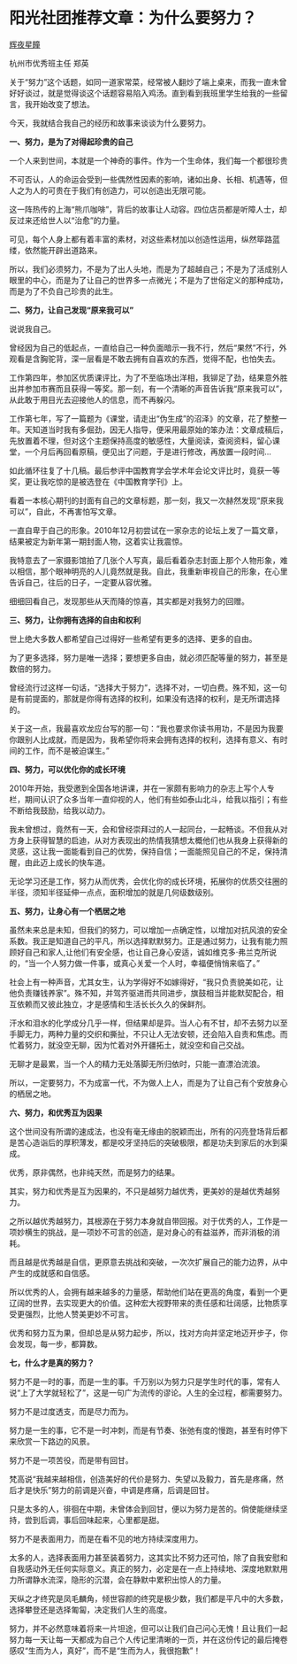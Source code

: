 # 阳光社团推荐文章：为什么要努力？

[辉夜星瞳](https://space.bilibili.com/282575263)

杭州市优秀班主任     郑英

关于“努力”这个话题，如同一道家常菜，经常被人翻炒了端上桌来，而我一直未曾好好谈过，就是觉得谈这个话题容易陷入鸡汤。直到看到我班里学生给我的一些留言，我开始改变了想法。

今天，我就结合我自己的经历和故事来谈谈为什么要努力。

**一、努力，是为了对得起珍贵的自己**

一个人来到世间，本就是一个神奇的事件。作为一个生命体，我们每一个都很珍贵

不可否认，人的命运会受到一些偶然性因素的影响，诸如出身、长相、机遇等，但人之为人的可贵在于我们有创造力，可以创造出无限可能。

这一阵热传的上海“熊爪咖啡”，背后的故事让人动容。四位店员都是听障人士，却反过来还给世人以“治愈”的力量。

可见，每个人身上都有着丰富的素材，对这些素材加以创造性运用，纵然筚路蓝缕，依然能开辟出道路来。

所以，我们必须努力，不是为了出人头地，而是为了超越自己；不是为了活成别人眼里的中心，而是为了让自己的世界多一点微光；不是为了世俗定义的那种成功，而是为了不负自己珍贵的此生。

**二、努力，让自己发现“原来我可以”**

说说我自己。

曾经因为自己的低起点，一直给自己一种负面暗示一我不行，然后“果然”不行，外观看是含胸驼背，深一层看是不敢去拥有自喜欢的东西，觉得不配，也怕失去。

工作第四年，参加区优质课评比，为了不至临场出洋相，我铆足了劲，结果意外胜出并参加市赛而且获得一等奖。那一刻，有一个清晰的声音告诉我“原来我可以”，从此敢于用目光去迎接他人的信息，而不再躲闪。

工作第七年，写了一篇题为《课堂，请走出“伪生成”的沼泽》的文章，花了整整一年。天知道当时我有多倔劲，因无人指导，便采用最原始的笨办法：文章成稿后，先放置着不理，但对这个主题保持高度的敏感性，大量阅读，查阅资料，留心课堂，一个月后再回看原稿，便见出了问题，于是进行修改，再放置一段时间…

如此循环往复了十几稿。最后参评中国教育学会学术年会论文评比时，竟获一等奖，更让我吃惊的是被选登在《中国教育学刊》上。

看着一本核心期刊的封面有自己的文章标题，那一刻，我又一次赫然发现“原来我可以”，自此，不再害怕写文章。

一直自卑于自己的形象。2010年12月初尝试在一家杂志的论坛上发了一篇文章，结果被定为新年第一期封面人物，这着实让我震惊。

我特意去了一家摄影馆拍了几张个人写真，最后看着杂志封面上那个人物形象，难以相信，那个眼神明亮的人儿竟然就是我。自此，我重新审视自己的形象，在心里告诉自己，往后的日子，一定要从容优雅。

细细回看自己，发现那些从天而降的惊喜，其实都是对我努力的回赠。

**三、努力，让你拥有选择的自由和权利**

世上绝大多数人都希望自己过得好一些希望有更多的选择、更多的自由。

为了更多选择，努力是唯一选择；要想更多自由，就必须匹配等量的努力，甚至是数倍的努力。

曾经流行过这样一句话，“选择大于努力”，选择不对，一切白费。殊不知，这一句是有前提面的，那就是你得有选择的权利，如果没有选择的权利，是无所谓选择的。

关于这一点，我最喜欢龙应台写的那一句：“我也要求你读书用功，不是因为我要你跟别人比成就，而是因为，我希望你将来会拥有选择的权利，选择有意义、有时间的工作，而不是被迫谋生。”


**四、努力，可以优化你的成长环境**

2010年开始，我受邀到全国各地讲课，并在一家颇有影响力的杂志上写个人专栏，期间认识了众多当年一直仰视的人，他们有些如泰山北斗，给我以指引；有些不断给我鼓励，给我以动力。

我未曾想过，竟然有一天，会和曾经崇拜过的人一起同台，一起畅谈。不但我从对方身上获得智慧的启迪，从对方表现出的热情我猜想太概他们也从我身上获得新的灵感，这让我一面能看到自己的优势，保持自信；一面能照见自己的不足，保持清醒，由此迈上成长的快车道。

无论学习还是工作，努力从而优秀，会优化你的成长环境，拓展你的优质交往圈的半径，须知半径延伸一点点，面积增加的就是几何级数级别。


**五、努力，让身心有一个栖居之地**

虽然未来总是未知，但我们的努力，可以增加一点确定性，以增加对抗风浪的安全系数。我正是知道自己的平凡，所以选择默默努力。正是通过努力，让我有能力照顾好自己和家人,让他们有安全感，也让自己身心安适，诚如维克多·弗兰克所说的，“当一个人努力做一件事，或真心关爱一个人时，幸福便悄悄来临了。”

社会上有一种声音，尤其女生，认为学得好不如嫁得好，“我只负责貌美如花，让他负责赚钱养家”。殊不知，并驾齐驱进而共同进步，旗鼓相当并能默契配合，相互依赖而又彼此独立，才是感情和生活长长久久的保鲜剂。

汗水和泪水的化学成分几乎一样，但结果却是异。当人心有不甘，却不去努力以至手脚无力，两种力量的交织和撕扯，不只让人无法安顿，还会陷入自责和焦虑。而忙着努力，就没空无聊，因为忙着对外开疆拓土，就没空和自己交战。

无聊才是最累，当一个人的精力无处落脚无所归依时，只能一直漂泊流浪。

所以，一定要努力，不为成富一代，不为做人上人，而是为了让自己有个安放身心的栖居之地。


**六、努力，和优秀互为因果**

这个世间没有所谓的速成法，也没有毫无缘由的脱颖而出，所有的闪亮登场背后都是苦心造诣后的厚积薄发，都是咬牙坚持后的突破极限，都是功夫到家后的水到渠成。

优秀，原非偶然，也非纯天然，而是努力的结果。

其实，努力和优秀是互为因果的，不只是越努力越优秀，更美妙的是越优秀越努力。

之所以越优秀越努力，其根源在于努力本身就自带回报。对于优秀的人，工作是一项妙横生的挑战，是一项妙不可言的创造，是对身心的有益滋养，而非消极的消耗。

而且越是优秀越是自信，更原意去挑战和突破，一次次扩展自己的能力边界，从中产生的成就感和自信感。

所以优秀的人，会拥有越来越多的力量感，帮助他们站在更高的角度，看到一个更辽阔的世界，去实现更大的价值。这种宏大视野带来的责任感和壮阔感，比物质享受更强烈，比他人赞美更妙不可言。

优秀和努力互为果，但却总是从努力起步，所以，找对方向并坚定地迈开步子，你会发现，每一步，都算数。

**七，什么才是真的努力？**

努力不是一时的事，而是一生的事。千万别以为努力只是学生时代的事，常有人说“上了大学就轻松了”，这是一句广为流传的谬论。人生的全过程，都需要努力。

努力不是过度透支，而是尽力而为。

努力是一生的事，它不是一时冲刺，而是有节奏、张弛有度的慢跑，甚至有时停下来欣赏一下路边的风景。

努力不是一项苦役，而是带有回甘。

梵高说“我越来越相信，创造美好的代价是努力、失望以及毅力，首先是疼痛，然后才是快乐”努力的前调是兴奋，中调是疼痛，后调是回甘。

只是太多的人，徘徊在中期，未曾体会到回甘，便以为努力是苦的。倘使能继续坚持，尝到后调，事后回味起来，心里都是甜。

努力不是表面用力，而是在看不见的地方持续深度用力。

太多的人，选择表面用力甚至装着努力，这其实比不努力还可怕，除了自我安慰和自我感动外无任何实际意义。真正的努力，必定是在一点上持续地、深度地默默用力所谓静水流深，隐形的沉潜，会在静默中累积出惊人的力量。

天纵之才终究是凤毛麟角，倾世容颜的终究是极少数，我们都是平凡中的大多数，选择攀登还是选择匍匐，决定我们人生的高度。

努力，并不必然意味着将来一片坦途，但可以让我们自己问心无愧！且让我们一起努力每一天让每一天都成为自己个人传记里清晰的一页，并在这份传记的最后掩卷感叹“生而为人，真好”，而不是“生而为人，我很抱歉”！



